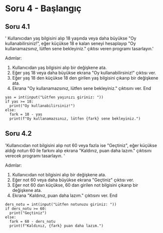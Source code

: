 # Soru 4 - Başlangıç

## Soru 4.1

'
Kullanıcıdan yaş bilgisini alıp 18 yaşında veya daha büyükse "Oy kullanabilirsiniz!", eğer küçükse 18 e kalan seneyi hesaplayıp "Oy kullanamazsınız, lütfen <fark> sene bekleyiniz." çıktısı veren programı tasarlayın.'

Adımlar:
1. Kullanıcıdan yaş bilgisini alıp bir değişkene ata.
2. Eğer yaş 18 veya daha büyükse ekrana "Oy kullanabilirsiniz!" çıktısı ver.
3. Eğer yaş 18 den küçükse 18 den girilen yaş bilgisini çıkarıp bir değişkene ata.
4. Ekrana "Oy kullanamazsınız, lütfen <fark> sene bekleyiniz." çıktısını ver.
End


```
yas = int(input("Lütfen yaşınızı giriniz: "))
if yas >= 18:
  print("Oy kullanabilirsiniz!")
else:
  fark = 18 - yas
  print(f"Oy kullanamazsınız, lütfen {fark} sene bekleyiniz.")
```

## Soru 4.2

'Kullanıcıdan not bilgisini alıp not 60 veya fazla ise "Geçtiniz", eğer küçükse aldığı notun 60 ile farkını alıp ekrana "Kaldınız, <fark> puan daha lazım." 
çıktısını verecek programı tasarlayın.
'

Adımlar:
1. Kullanıcıdan not bilgisini alıp bir değişkene ata.
2. Eğer not 60 veya daha büyükse ekrana "Geçtiniz" çıktısı ver.
3. Eğer not 60 dan küçükse, 60 dan girilen not bilgisini çıkarıp bir değişkene ata.
4. Ekrana "Kaldınız, <fark> puan daha lazım." çıktısını ver.
End

```
ders_notu = int(input("Lütfen notunuzu giriniz: "))
if ders_notu >= 60:
  print("Geçtiniz")
else:
  fark = 60 - ders_notu
  print(f"Kaldınız, {fark} puan daha lazım.")
```

